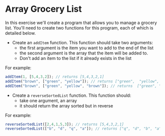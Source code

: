 # Array Grocery List

In this exercise we'll create a program that allows you to manage a grocery list. You'll need to create two functions for this program, each of which is detailed below.

- Create an `addItem` function. This function should take two arguments:
  - the first argument is the item you want to add to the end of the list
  - the second argument is the array that the item will be added to.
  - Don't add an item to the list if it already exists in the list

For example:

  ```javascript
  addItem(1, [5,4,3,2]); // returns [5,4,3,2,1]
  addItem("brown", ["green", "yellow"]); // returns ["green",  "yellow", "brown"]
  addItem("brown", ["green", "yellow", "brown"]); // returns  ["green", "yellow", "brown"] since "brown" was already present
  ```

- Create a `reverseSortedList` function. This function should:
  - take one argument, an array
  - it should return the array sorted but in reverse

For example:

  ```javascript
  reverseSortedList([2,4,1,5,3]); // returns [5,4,3,2,1]
  reverseSortedList(["b", "d", "q", "a"]); // returns ["q", "d", "b", "a"]
  ```